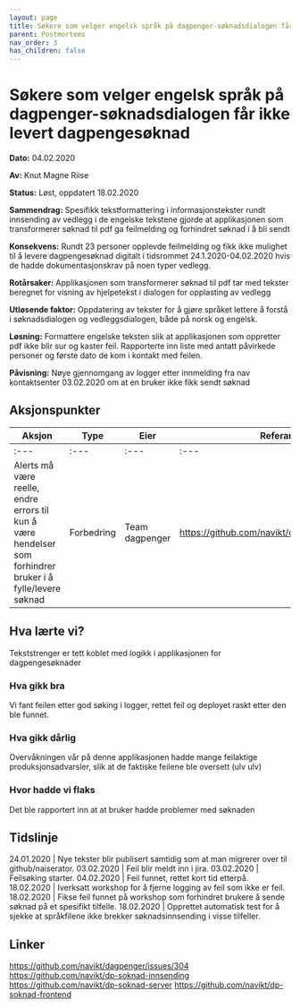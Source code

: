 ```yaml
---
layout: page
title: Søkere som velger engelsk språk på dagpenger-søknadsdialogen får ikke levert dagpengesøknad
parent: Postmortems
nav_order: 3
has_children: false
---
```


# Søkere som velger engelsk språk på dagpenger-søknadsdialogen får ikke levert dagpengesøknad

**Dato:** 04.02.2020

**Av:** Knut Magne Riise

**Status:** Løst, oppdatert 18.02.2020

**Sammendrag:** Spesifikk tekstformattering i informasjonstekster rundt innsending av vedlegg i de engelske tekstene
gjorde at applikasjonen som transformerer søknad til pdf ga feilmelding og forhindret søknad i å bli sendt

**Konsekvens:** Rundt 23 personer opplevde feilmelding og fikk ikke mulighet til å levere dagpengesøknad digitalt i tidsrommet 24.1.2020-04.02.2020
hvis de hadde dokumentasjonskrav på noen typer vedlegg.

**Rotårsaker:** Applikasjonen som transformerer søknad til pdf tar med tekster beregnet for visning av hjelpetekst i dialogen for opplasting av vedlegg

**Utløsende faktor:** Oppdatering av tekster for å gjøre språket lettere å forstå i søknadsdialogen og vedleggsdialogen, både på norsk og engelsk.

**Løsning:** Formattere engelske teksten slik at applikasjonen som oppretter pdf ikke blir sur og kaster feil.
Rapporterte inn liste med antatt påvirkede personer og første dato de kom i kontakt med feilen.

**Påvisning:** Nøye gjennomgang av logger etter innmelding fra nav kontaktsenter 03.02.2020 om at en bruker ikke fikk sendt søknad

## Aksjonspunkter

| Aksjon                                                                                                     | Type       | Eier           | Referanse                                      |
| ---------------------------------------------------------------------------------------------------------- | ---------- | -------------- | ---------------------------------------------- |
| :---                                                                                                       | :---       | :---           | :---                                           |
| Alerts må være reelle, endre errors til kun å være hendelser som forhindrer bruker i å fylle/levere søknad | Forbedring | Team dagpenger | https://github.com/navikt/dagpenger/issues/304 |

## Hva lærte vi?

Tekststrenger er tett koblet med logikk i applikasjonen for dagpengesøknader

### Hva gikk bra

Vi fant feilen etter god søking i logger, rettet feil og deployet raskt etter den ble funnet.

### Hva gikk dårlig

Overvåkningen vår på denne applikasjonen hadde mange feilaktige produksjonsadvarsler,
slik at de faktiske feilene ble oversett (ulv ulv)

### Hvor hadde vi flaks

Det ble rapportert inn at at bruker hadde problemer med søknaden

## Tidslinje

24.01.2020 | Nye tekster blir publisert samtidig som at man migrerer over til github/naiserator. 
03.02.2020 | Feil blir meldt inn i jira. 
03.02.2020 | Feilsøking starter. 
04.02.2020 | Feil funnet, rettet kort tid etterpå. 
18.02.2020 | Iverksatt workshop for å fjerne logging av feil som ikke er feil. 
18.02.2020 | Fikse feil funnet på workshop som forhindret brukere å sende søknad på et spesifikt tilfelle. 
18.02.2020 | Opprettet automatisk test for å sjekke at språkfilene ikke brekker søknadsinnsending i visse tilfeller.

## Linker

https://github.com/navikt/dagpenger/issues/304
https://github.com/navikt/dp-soknad-innsending
https://github.com/navikt/dp-soknad-server
https://github.com/navikt/dp-soknad-frontend
